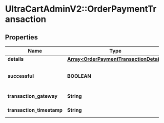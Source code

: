 # UltraCartAdminV2::OrderPaymentTransaction

## Properties
Name | Type | Description | Notes
------------ | ------------- | ------------- | -------------
**details** | [**Array&lt;OrderPaymentTransactionDetail&gt;**](OrderPaymentTransactionDetail.md) | Details | [optional] 
**successful** | **BOOLEAN** | True if the transaction was successful | [optional] 
**transaction_gateway** | **String** | Transaction gateway | [optional] 
**transaction_timestamp** | **String** | Transaction date/time | [optional] 



